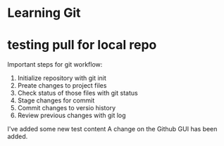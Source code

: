 # Learning Git #
# testing pull for local repo #

Important steps for git workflow:

1. Initialize repository with git init
2. Preate changes to project files
3. Check status of those files with git status
4. Stage changes for commit
5. Commit changes to versio history
6. Review previous changes with git log

I've added some new test content
A change on the Github GUI has been added.
